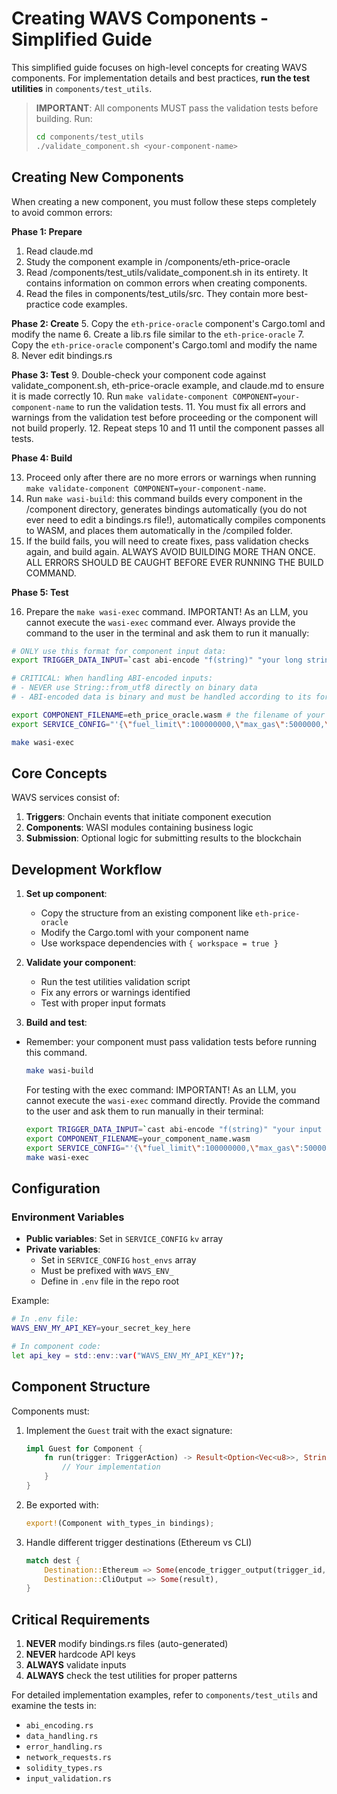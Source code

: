 # Creating WAVS Components - Simplified Guide

This simplified guide focuses on high-level concepts for creating WAVS components. For implementation details and best practices, **run the test utilities** in `components/test_utils`.

> **IMPORTANT**: All components MUST pass the validation tests before building. Run:
> ```bash
> cd components/test_utils
> ./validate_component.sh <your-component-name>
> ```




## Creating New Components

When creating a new component, you must follow these steps completely to avoid common errors:

**Phase 1: Prepare**
1. Read claude.md
2. Study the component example in /components/eth-price-oracle
3. Read /components/test_utils/validate_component.sh in its entirety. It contains information on common errors when creating components.
4. Read the files in components/test_utils/src. They contain more best-practice code examples.

**Phase 2: Create**
5. Copy the `eth-price-oracle` component's Cargo.toml and modify the name
6. Create a lib.rs file similar to the `eth-price-oracle`
7. Copy the `eth-price-oracle` component's Cargo.toml and modify the name
8. Never edit bindings.rs

**Phase 3: Test**
9.  Double-check your component code against validate_component.sh, eth-price-oracle example, and claude.md to ensure it is made correctly
10. Run `make validate-component COMPONENT=your-component-name` to run the validation tests.
11. You must fix all errors and warnings from the validation test before proceeding or the component will not build properly.
12. Repeat steps 10 and 11 until the component passes all tests.

**Phase 4: Build**

13. Proceed only after there are no more errors or warnings when running `make validate-component COMPONENT=your-component-name`.
14. Run `make wasi-build`: this command builds every component in the /component directory, generates bindings automatically (you do not ever need to edit a bindings.rs file!), automatically compiles components to WASM, and places them automatically in the /compiled folder.
15. If the build fails, you will need to create fixes, pass validation checks again, and build again. ALWAYS AVOID BUILDING MORE THAN ONCE. ALL ERRORS SHOULD BE CAUGHT BEFORE EVER RUNNING THE BUILD COMMAND.

**Phase 5: Test**

16. Prepare the `make wasi-exec` command. IMPORTANT! As an LLM, you cannot execute the `wasi-exec` command ever. Always provide the command to the user in the terminal and ask them to run it manually:

```bash
# ONLY use this format for component input data:
export TRIGGER_DATA_INPUT=`cast abi-encode "f(string)" "your long string here"`

# CRITICAL: When handling ABI-encoded inputs:
# - NEVER use String::from_utf8 directly on binary data
# - ABI-encoded data is binary and must be handled according to its format

export COMPONENT_FILENAME=eth_price_oracle.wasm # the filename of your compiled component.
export SERVICE_CONFIG="'{\"fuel_limit\":100000000,\"max_gas\":5000000,\"host_envs\":[],\"kv\":[],\"workflow_id\":\"default\",\"component_id\":\"default\"}'" # The service config

make wasi-exec
```



## Core Concepts

WAVS services consist of:
1. **Triggers**: Onchain events that initiate component execution
2. **Components**: WASI modules containing business logic
3. **Submission**: Optional logic for submitting results to the blockchain

## Development Workflow

1. **Set up component**:
   - Copy the structure from an existing component like `eth-price-oracle`
   - Modify the Cargo.toml with your component name
   - Use workspace dependencies with `{ workspace = true }`

2. **Validate your component**:
   - Run the test utilities validation script
   - Fix any errors or warnings identified
   - Test with proper input formats

3. **Build and test**:
- Remember: your component must pass validation tests before running this command.
   ```bash
   make wasi-build
   ```

   For testing with the exec command:
   IMPORTANT! As an LLM, you cannot execute the `wasi-exec` command directly. Provide the command to the user and ask them to run manually in their terminal:
   ```bash
   export TRIGGER_DATA_INPUT=`cast abi-encode "f(string)" "your input here"`
   export COMPONENT_FILENAME=your_component_name.wasm
   export SERVICE_CONFIG="'{\"fuel_limit\":100000000,\"max_gas\":5000000,\"host_envs\":[],\"kv\":[],\"workflow_id\":\"default\",\"component_id\":\"default\"}'"
   make wasi-exec
   ```

## Configuration

### Environment Variables

- **Public variables**: Set in `SERVICE_CONFIG` `kv` array
- **Private variables**: 
  - Set in `SERVICE_CONFIG` `host_envs` array
  - Must be prefixed with `WAVS_ENV_`
  - Define in `.env` file in the repo root

Example:
```bash
# In .env file:
WAVS_ENV_MY_API_KEY=your_secret_key_here

# In component code:
let api_key = std::env::var("WAVS_ENV_MY_API_KEY")?;
```

## Component Structure

Components must:
1. Implement the `Guest` trait with the exact signature:
   ```rust
   impl Guest for Component {
       fn run(trigger: TriggerAction) -> Result<Option<Vec<u8>>, String> {
           // Your implementation
       }
   }
   ```

2. Be exported with:
   ```rust
   export!(Component with_types_in bindings);
   ```

3. Handle different trigger destinations (Ethereum vs CLI)
   ```rust
   match dest {
       Destination::Ethereum => Some(encode_trigger_output(trigger_id, result)),
       Destination::CliOutput => Some(result),
   }
   ```

## Critical Requirements

1. **NEVER** modify bindings.rs files (auto-generated)
2. **NEVER** hardcode API keys
3. **ALWAYS** validate inputs
4. **ALWAYS** check the test utilities for proper patterns

For detailed implementation examples, refer to `components/test_utils` and examine the tests in:
- `abi_encoding.rs`
- `data_handling.rs`
- `error_handling.rs`
- `network_requests.rs`
- `solidity_types.rs`
- `input_validation.rs`
